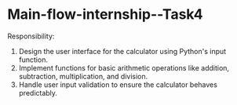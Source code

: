 # Main-flow-internship--Task4

Responsibility:
1. Design the user interface for the calculator using Python's input function.
2. Implement functions for basic arithmetic operations like addition, subtraction, multiplication, and division.
3. Handle user input validation to ensure the calculator behaves predictably.
